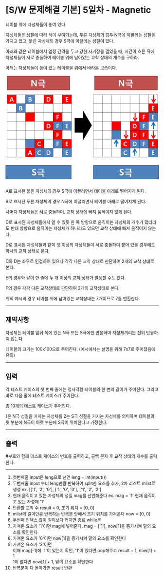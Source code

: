 # [S/W 문제해결 기본] 5일차 - Magnetic

테이블 위에 자성체들이 놓여 있다.

자성체들은 성질에 따라 색이 부여되는데, 푸른 자성체의 경우 N극에 이끌리는 성질을 가지고 있고, 붉은 자성체의 경우 S극에 이끌리는 성질이 있다.

아래와 같은 테이블에서 일정 간격을 두고 강한 자기장을 걸었을 때, 시간이 흐른 뒤에 자성체들이 서로 충돌하여 테이블 위에 남아있는 교착 상태의 개수를 구하라.

아래는 자성체들이 놓여 있는 테이블을 위에서 바라본 모습이다.

<img src="./sw_2_1.png">

A로 표시된 붉은 자성체의 경우 S극에 이끌리면서 테이블 아래로 떨어지게 된다.

B로 표시된 푸른 자성체의 경우 N극에 이끌리면서 테이블 아래로 떨어지게 된다.

나머지 자성체들은 서로 충돌하며, 교착 상태에 빠져 움직이지 않게 된다.

D로 표시된 자성체들에서 알 수 있듯 한 쪽 방향으로 움직이는 자성체의 개수가 많더라도 반대 방향으로 움직이는 자성체가 하나라도 있으면 교착 상태에 빠져 움직이지 않는다.

D로 표시된 자성체들과 같이 셋 이상의 자성체들이 서로 충돌하여 붙어 있을 경우에도 하나의 교착 상태로 본다.

C와 D는 좌우로 인접하여 있으나 각각 다른 교착 상태로 판단하여 2개의 교착 상태로 본다.

E의 경우와 같이 한 줄에 두 개 이상의 교착 상태가 발생할 수도 있다.

F의 경우 각각 다른 교착상태로 판단하여 2개의 교착상태로 본다.

위의 예시의 경우 테이블 위에 남아있는 교착상태는 7개이므로 7를 반환한다.

----
## 제약사항

자성체는 테이블 앞뒤 쪽에 있는 N극 또는 S극에만 반응하며 자성체끼리는 전혀 반응하지 않는다.

테이블의 크기는 100x100으로 주어진다. (예시에서는 설명을 위해 7x7로 주어졌음에 유의)

----

## 입력

각 테스트 케이스의 첫 번째 줄에는 정사각형 테이블의 한 변의 길이가 주어진다. 그리고 바로 다음 줄에 테스트 케이스가 주어진다.

총 10개의 테스트 케이스가 주어진다.

1은 N극 성질을 가지는 자성체를 2는 S극 성질을 가지는 자성체를 의미하며 테이블의 윗 부분에 N극이 아랫 부분에 S극이 위치한다고 가정한다.

---

## 출력

#부호와 함께 테스트 케이스의 번호를 출력하고, 공백 문자 후 교착 상태의 개수를 출력한다.

---

1. 첫번째줄 input은 leng으로 선언 leng = int(input())
2. 두번째줄 input 부터 leng만큼 반복하여 split한 요소를 추가, 2차 리스트 mlist로 생성 ex. [['1', '2', '0'], ['1', '0', '0'], ['1', '2', '2']
3. 현재 움직이고 있는 자성체의 성질 mag를 선언해준다 ex. mag = '1' 현재 움직이고 있는 자성체 '1'
4. 반환할 교착 수 result = 0, 초기 위치 = [0, 0]
5. mlist의 길이만큼 반복하는 반복문 안에서 초기 위치를 가져온다 now = [0, 0]
6. 두번째 인덱스 값이 길이보다 커지면 종료 while문
7. 가져온 요소가 '1'이면 mag에 넣어준다. mag = ['1'], now[1]을 증가시켜 밑의 요소를 확인한다
9. 가져온 요소가 '0'이면 now[1]을 증가시켜 밑의 요소를 확인한다
10. 가져온 요소가 '2'이면<br>
이때 mag[-1]에 '1'이 있는지 확인, '1'이 있다면 pop해주고 result + 1, now[1] + 1<br>
1이 없다면 now[1] + 1, 밑의 요소를 확인한다
11. 반복문이 다 돌아가면 result 반환
